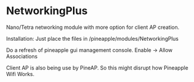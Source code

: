 # NetworkingPlus
Nano/Tetra networking module with more option for client AP creation. 

Installation: Just place the files in /pineapple/modules/NetworkingPlus

Do a refresh of pineapple gui management console.
Enable -> Allow Associations

Client AP is also being use by PineAP. So this might disrupt how Pineapple Wifi Works. 


